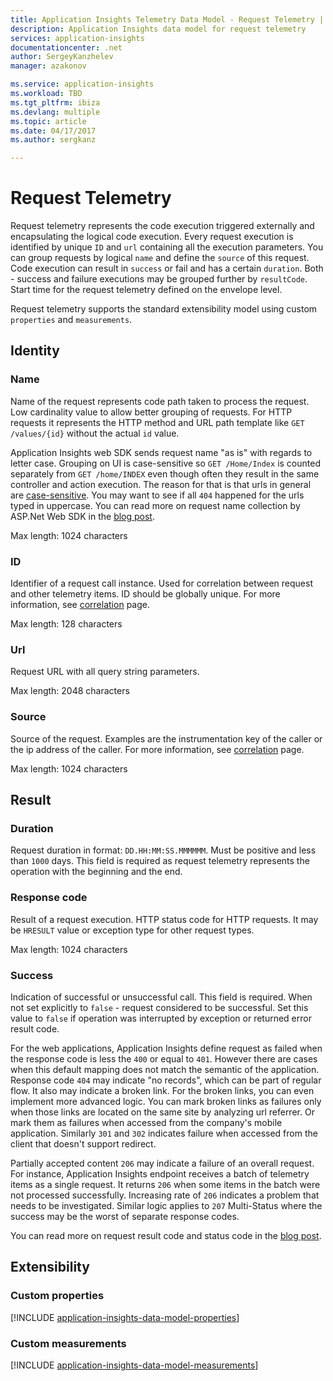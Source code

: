 ```yaml
---
title: Application Insights Telemetry Data Model - Request Telemetry | Microsoft Docs
description: Application Insights data model for request telemetry
services: application-insights
documentationcenter: .net
author: SergeyKanzhelev
manager: azakonov

ms.service: application-insights
ms.workload: TBD
ms.tgt_pltfrm: ibiza
ms.devlang: multiple
ms.topic: article
ms.date: 04/17/2017
ms.author: sergkanz

---
```

# Request Telemetry

Request telemetry represents the code execution triggered externally and encapsulating the logical code execution. Every request execution is identified by unique `ID` and `url` containing all the execution parameters. You can group requests by logical `name` and define the `source` of this request. Code execution can result in `success` or fail and has a certain `duration`. Both - success and failure executions may be grouped further by `resultCode`. Start time for the request telemetry defined on the envelope level.

Request telemetry supports the standard extensibility model using custom `properties` and `measurements`.

## Identity

### Name

Name of the request represents code path taken to process the request. Low cardinality value to allow better grouping of requests. For HTTP requests it represents the HTTP method and URL path template like `GET /values/{id}` without the actual `id` value.

Application Insights web SDK sends request name "as is" with regards to letter case. Grouping on UI is case-sensitive so `GET /Home/Index` is counted separately from `GET /home/INDEX` even though often they result in the same controller and action execution. The reason for that is that urls in general are [case-sensitive](http://www.w3.org/TR/WD-html40-970708/htmlweb.html). You may want to see if all `404` happened for the urls typed in uppercase. You can read more on request name collection by ASP.Net Web SDK in the [blog post](http://apmtips.com/blog/2015/02/23/request-name-and-url/).

Max length: 1024 characters

### ID

Identifier of a request call instance. Used for correlation between request and other telemetry items. ID should be globally unique. For more information, see [correlation](/correlation) page.

Max length: 128 characters

### Url

Request URL with all query string parameters.

Max length: 2048 characters

### Source

Source of the request. Examples are the instrumentation key of the caller or the ip address of the caller. For more information, see [correlation](/correlation.md) page.

Max length: 1024 characters

## Result

### Duration

Request duration in format: `DD.HH:MM:SS.MMMMMM`. Must be positive and less than `1000` days. This field is required as request telemetry represents the operation with the beginning and the end.

### Response code

Result of a request execution. HTTP status code for HTTP requests. It may be `HRESULT` value or exception type for other request types.

Max length: 1024 characters

### Success

Indication of successful or unsuccessful call. This field is required. When not set explicitly to `false` - request considered to be successful. Set this value to `false` if operation was interrupted by exception or returned error result code.

For the web applications, Application Insights define request as failed when the response code is less the `400` or equal to `401`. However there are cases when this default mapping does not match the semantic of the application. Response code `404` may indicate "no records", which can be part of regular flow. It also may indicate a broken link. For the broken links, you can even implement more advanced logic. You can mark broken links as failures only when those links are located on the same site by analyzing url referrer. Or mark them as failures when accessed from the company's mobile application. Similarly `301` and `302` indicates failure when accessed from the client that doesn't support redirect.

Partially accepted content `206` may indicate a failure of an overall request. For instance, Application Insights endpoint receives a batch of telemetry items as a single request. It returns `206` when some items in the batch were not processed successfully. Increasing rate of `206` indicates a problem that needs to be investigated. Similar logic applies to `207` Multi-Status where the success may be the worst of separate response codes.

You can read more on request result code and status code in the [blog post](http://apmtips.com/blog/2016/12/03/request-success-and-response-code/).

## Extensibility

### Custom properties

[!INCLUDE [application-insights-data-model-properties](../../includes/application-insights-data-model-properties.md)]

### Custom measurements

[!INCLUDE [application-insights-data-model-measurements](../../includes/application-insights-data-model-measurements.md)]
